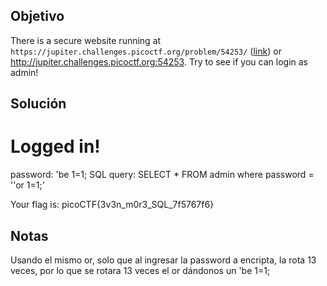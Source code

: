 ## Objetivo
There is a secure website running at `https://jupiter.challenges.picoctf.org/problem/54253/` ([link](https://jupiter.challenges.picoctf.org/problem/54253/)) or http://jupiter.challenges.picoctf.org:54253. Try to see if you can login as admin!

## Solución
# Logged in!

password: 'be 1=1;
SQL query: SELECT * FROM admin where password = ''or 1=1;'

Your flag is: picoCTF{3v3n_m0r3_SQL_7f5767f6}

## Notas
Usando el mismo or, solo que al ingresar la password a encripta, la rota 13 veces, por lo que se rotara 13 veces el or dándonos un 'be 1=1;